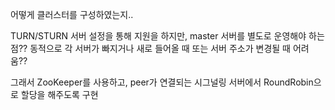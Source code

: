 어떻게 클러스터를 구성하였는지..

TURN/STURN 서버 설정을 통해 지원을 하지만, master 서버를 별도로 운영해야 하는 점??  동적으로 각 서버가 빠지거나 새로 들어올 때 또는 서버 주소가 변경될 때 어려움??

그래서 ZooKeeper를 사용하고, peer가 연결되는 시그널링 서버에서 RoundRobin으로 할당을 해주도록 구현

